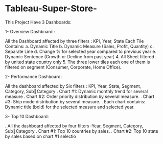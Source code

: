 # Tableau-Super-Store-

This Project Have 3 Dashboards:


1- Overview Dashboard : 

All the Dashboard  affected by three filters : KPI, Year, State
Each Tile Contains: 
a. Dynamic Title
b. Dynamic Measure (Sales, Profit, Quantity)
c. Separate Line
d. Change % for selected year compared to previous year
e. Dynamic Sentence (Growth or Decline from past year)
4. All Sheet filtered by united state country only
5. The three lower tiles each one of them is filtered on segment (Consumer, Corporate, 
Home Office).

2- Performance Dashboard:

All the dashboard affected by Six filters : KPI, Year, State, Segment, Category, SubCategory
. Chart #1: Dynamic monthly trend for several measure
. Chart #2: Order priority distribution by several measure.
. Chart #3: Ship mode distribution by several measure.
. Each chart contains:
. Dynamic title (bold) for the selected measure and selected year.


3- Top 10 Dashboard:

. All the  dashboard  affected by four filters :Year, Segment, Category, SubCategory
. Chart #1: Top 10 countries by sales.
. Chart #2: Top 10 state by sales based on chart #1 selectio
